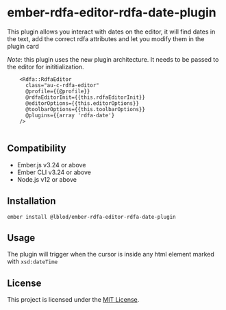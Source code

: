 # ember-rdfa-editor-rdfa-date-plugin


This plugin allows you interact with dates on the editor, it will find dates in the text, add the correct rdfa attributes and let you modify them in the plugin card

*Note*: this plugin uses the new plugin architecture. It needs to be passed to the editor for inititialization.

```
    <Rdfa::RdfaEditor
      class="au-c-rdfa-editor"
      @profile={{@profile}}
      @rdfaEditorInit={{this.rdfaEditorInit}}
      @editorOptions={{this.editorOptions}}
      @toolbarOptions={{this.toolbarOptions}}
      @plugins={{array 'rdfa-date'}
    />


```


## Compatibility


* Ember.js v3.24 or above
* Ember CLI v3.24 or above
* Node.js v12 or above


## Installation

```
ember install @lblod/ember-rdfa-editor-rdfa-date-plugin
```

## Usage

The plugin will trigger when the cursor is inside any html element marked with `xsd:dateTime`

## License


This project is licensed under the [MIT License](LICENSE.md).

